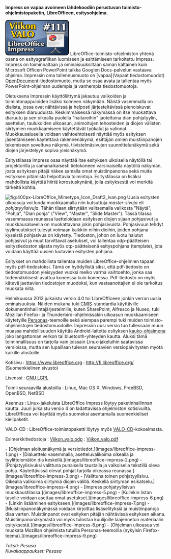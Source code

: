 <!--
Title: 3x07 LibreOffice Impress - Viikon VALO #111
Date: 2013/02/10
Pageimage: valo111-libreoffice_impress.png
Tags: Linux,Windows,Mac OS X,FreeBSD,NetBSD,OpenBSD
-->

**Impress on vapaa avoimeen lähdekoodiin perustuvan
toimisto-ohjelmistopaketin, LibreOfficen, esitysohjelma.**

![](images/valo111-libreoffice_impress.png "fig:valo111-libreoffice_impress.png")
LibreOffice-toimisto-ohjelmiston yhtenä osana on esitysgrafiikan
luomiseen ja esittämiseen tarkoitettu Impress. Impress on toiminnaltaan
ja ominaisuuksiltaan saman kaltainen kuin Microsoft Officen PowerPoint
taikka Googlen Docs-palvelun vastaava ohjelma. Impressin oma
tallennusmuoto on [vapaa](Vapaat tiedostomuodot)
[OpenDocument](http://fi.wikipedia.org/wiki/OpenDocument)-tiedostomuoto,
mutta se osaa avata ja tallentaa myös PowerPoint-ohjelman uudempia ja
vanhempia tiedostomuotoja.

Oletuksena Impressin käyttöliittymä jakautuu valikoiden ja
toimintonappuloiden lisäksi kolmeen näkymään. Näistä vasemmalla on
dialista, jossa ovat nähtävissä ja helposti järjesteltävissä
pienoiskuvat esityksen diaruuduista. Keskimmäisessä näkymässä on itse
muokattava diaruutu ja sen oikealla puolella "haitareihin" jaoteltuina
dian pohjatyylin, asettelun, taulukoiden ulkoasun, animoitujen
tehosteiden ja diojen välisten siirtymien muokkaamiseen käytettävät
työkalut ja valinnat. Muokkausalueella voidaan vaihtoehtoisesti näyttää
myös esityksen jäsentämiseen käytettävä rakennenäkymä, esittäjän omien
muistiinpanojen tekemiseen soveltuva näkymä, tiivistelmäsivujen
suunnittelunäkymä sekä diojen järjestelyyn sopiva yleisnäkymä.

Esitystilassa Impress osaa näyttää itse esityksen ulkoisella näytöllä
tai projektorilla ja samanaikaisesti tietokoneen varsinaisella näytöllä
näkymän, josta esityksen pitäjä näkee samalla omat muistiinpanonsa sekä
muita esityksen pitämistä helpottavia toimintoja. Esitystilassa on
lisäksi mahdollista käyttää hiirtä korostuskynänä, jolla esityksestä voi
merkitä tärkeitä kohtia.

![](400px-LibreOffice_Mimetype_Icon_Draft2_Ivan.png "fig:400px-LibreOffice_Mimetype_Icon_Draft2_Ivan.png")
Uusia esitysten ulkoasuja voi luoda muokkaamalla niin kutsuttuja
*master-sivuja* eli *pohjatyylisivuja*. Tähän tilaan siirrytään
valitsemalla valikosta "Näytä", "Pohja", "Dian pohja" ("View", "Master",
"Slide Master"). Tässä tilassa vasemmassa reunassa luetteloidaan
esityksen diojen sijaan pohjasivut ja muokkausalueella on muokattavana
jokin pohjasivuista. Pohjasivuun tehdyt tyylimuutokset tulevat voimaan
kaikkiin niihin dioihin, joiden pohjana kyseistä pohjasivua on käytetty.
Tiedoston, johon on luotu halutut pohjasivut ja muut tarvittavat
asetukset, voi tallentaa odp-päätteisen esitystiedoston sijasta myös
otp-päätteisenä esityspohjana (template), jota voidaan käyttää uusien
luotavien esitysten pohjana.

Esitykset on mahdollista tallentaa muiden LibreOffice-ohjelmien tapaan
myös pdf-tiedostoksi. Tämä on hyödyllistä siksi, että pdf-tiedosto on
tiedostomuodon yleisyyden vuoksi melko varma vaihtoehto, jonka saa
todennäköisesti avattua koneessa kuin koneessa. Pdf-tiedosto on myös
kätevä jaettavien tiedostojen muodoksi, kun vastaanottajien ei ole
tarkoitus muokata niitä.

Helmikuussa 2013 julkaistu versio 4.0 toi LibreOfficeen jonkin verran
uusia ominaisuuksia. Näiden mukana tuki
[CMIS](http://en.wikipedia.org/wiki/Content_Management_Interoperability_Services)-standardia
käyttäville dokumentinhallintajärjestelmille, kuten SharePoint, Alfresco
ja Nuxeo, tuki Mozillan Firefox- ja Thunderbird-ohjelmissakin ulkoasun
muokkaamiseen käytetyille
[Personas](http://www.getpersonas.com/en-US/)-teemoille sekä aiempaa
parempi tuki muiden toimisto-ohjelmistojen tiedostomuodoille. Impressiin
uusi versio tuo tullessaan muun muassa mahdollisuuden käyttää
Android-laitetta esityksen
[kauko-ohjaimena](https://play.google.com/store/apps/details?id=org.libreoffice.impressremote)
joko langattoman verkon tai bluetooth-yhteyden kautta. Aluksi tämä
toiminnallisuus on tarjolla vain joissain Linux-jakeluihin saatavissa
versioissa, mutta sen lupaillaan tulevan seuraavien versiopäivitysten
myötä kaikille alustoille.

Kotisivu
:   <https://www.libreoffice.org>
:   <http://fi.libreoffice.org/> (Suomenkielinen sivusto)

Lisenssi
:   [GNU LGPL](http://www.gnu.org/copyleft/lesser.html)

Toimii seuraavilla alustoilla
:   Linux, Mac OS X, Windows, FreeBSD, OpenBSD, NetBSD

Asennus
:   Linux-jakeluista LibreOffice Impress löytyy paketinhallinnan kautta.
    Juuri julkaistu versio 4 on ladattavissa ohjelmiston kotisivuilta.
    LibreOfficea voi käyttää myös suomeksi asentamalla suomenkieliset
    kielipaketit.

VALO-CD
:   LibreOffice-toimistopaketti löytyy myös
    [VALO-CD](http://www.valo-cd.fi/ilmainen_libreoffice)-kokoelmasta.

Esimerkkitiedostoja
:   [Viikon_valo.odp](files/Viikon_valo.odp)
:   [Viikon_valo.pdf](files/Viikon_valo.pdf)

<div class="psgallery" markdown="1">
-   [Ohjelman aloitusnäkymä ja
    versiotiedot.](images/libreoffice-impress-1.png)
-   [Dialuettelo vasemmalla, asetteluvalikoima oikealla ja
    tyylittelemätön dia keskellä.](images/libreoffice-impress-2.png)
-   [Pohjatyylisivuksi valittuna punaisella taustalla ja valkoisella
    tekstillä oleva pohja. Käytettävissä olevat pohjat tarjolla oikeassa
    reunassa.](images/libreoffice-impress-3.png)
-   [Valittuna toinen pohjatyylisivu. Oikealla valikoima siirtymiä
    diojen välillä. Keskellä siirtymän
    esikatselu.](images/libreoffice-impress-4.png)
-   [Impress pohjatyylisivun
    muokkaustilassa.](images/libreoffice-impress-5.png)
-   [Kullekin listan tasolle voidaan asettaa omat
    asetukset.](images/libreoffice-impress-6.png)
-   [Linkin lisääminen esitykseen.](images/libreoffice-impress-7.png)
-   [Muistiinpanonäkymässä voidaan kirjoittaa lisäselityksiä ja
    muistiinpanoja diaa varten. Muistiinpanot ovat esityken pitäjän
    nähtävissä esityksen aikana. Muistiinpanonäkymästä voi myös tulostaa
    kuulijoille laajennetun materiaalin
    esityksestä.](images/libreoffice-impress-8.png)
-   [Ohjelman ulkoasua voi muokata Mozillan ohjelmista tutuilla
    Personas-teemoilla (nykyisin
    Firefox-teema).](images/libreoffice-impress-9.png)
</div>

*Teksti: Pesasa* <br />
*Kuvakaappaukset: Pesasa*

